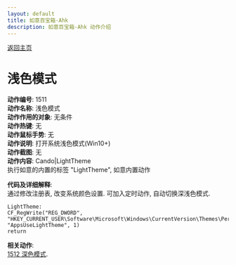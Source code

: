 ```yaml
---
layout: default
title: 如意百宝箱-Ahk
description: 如意百宝箱-Ahk 动作介绍
---
```

<link rel="stylesheet" href="../Actions/css/atom-one-light.min.css">
<script src="../Actions/js/highlight.min.js"></script>
<script>hljs.highlightAll();</script>

[返回主页](../index.md)

# [](#header-2) 浅色模式

**动作编号**: 1511  
**动作名称**: 浅色模式  
**动作作用的对象**: 无条件  
**动作热键**: 无  
**动作鼠标手势**: 无  
**动作说明**: 打开系统浅色模式(Win10+)  
**动作截图**: 无  
**动作内容**: Cando|LightTheme  
执行如意的内置的标签 "LightTheme", 如意内置动作  

**代码及详细解释**:  
通过修改注册表, 改变系统颜色设置. 可加入定时动作, 自动切换深浅色模式.  

```Autohotkey
LightTheme:
CF_RegWrite("REG_DWORD", "HKEY_CURRENT_USER\Software\Microsoft\Windows\CurrentVersion\Themes\Personalize", "AppsUseLightTheme", 1)
return
```

**相关动作**:  
[1512 深色模式](1512.md).  